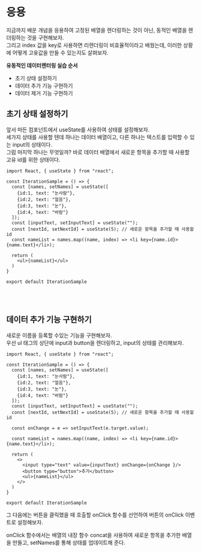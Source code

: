 # 응용
지금까지 배운 개념을 응용하여 고정된 배열을 렌더링하는 것이 아닌, 동적인 배열을 렌더링하는 것을 구현해보자.  
그리고 index 값을 key로 사용하면 리렌더링이 비효율적이라고 배웠는데, 이러한 상황에 어떻게 고윳값을 만들 수 있는지도 살펴보자.  

__유동적인 데이터렌터링 실습 순서__
- 초기 상태 설정하기
- 데이터 추가 기능 구현하기
- 데이터 제거 기능 구현하기

## 초기 상태 설정하기
앞서 마든 컴포넌트에서 useState를 사용하여 상태를 설정해보자.  
세가지 상태를 사용할 텐데 하나는 데이터 배열이고, 다른 하나는 텍스트를 입력할 수 있는 input의 상태이다.  
그럼 마지막 하나는 무엇일까? 바로 데이터 배열에서 새로운 항목을 추가할 때 사용할 고유 id를 위한 상태이다.
```
import React, { useState } from "react";

const IterationSample = () => {
  const [names, setNames] = useState([
    {id:1, text: "눈사람"},
    {id:2, text: "얼음"},
    {id:3, text: "눈"},
    {id:4, text: "바람"}
  ]);
  const [inputText, setInputText] = useState("");
  const [nextId, setNextId] = useState(5); // 새로운 항목을 추가할 때 사용할 id
  const nameList = names.map((name, index) => <li key={name.id}>{name.text}</li>);

  return (
    <ul>{nameList}</ul>
  )
}

export default IterationSample

```

<br>
<br>

## 데이터 추가 기능 구현하기
새로운 이름을 등록할 수있는 기능을 구현해보자.  
우선 ul 태그의 상단에 input과 button을 렌더링하고, input의 상태를 관리해보자.
```
import React, { useState } from "react";

const IterationSample = () => {
  const [names, setNames] = useState([
    {id:1, text: "눈사람"},
    {id:2, text: "얼음"},
    {id:3, text: "눈"},
    {id:4, text: "바람"}
  ]);
  const [inputText, setInputText] = useState("");
  const [nextId, setNextId] = useState(5); // 새로운 항목을 추가할 때 사용할 id

  const onChange = e => setInputText(e.target.value);

  const nameList = names.map((name, index) => <li key={name.id}>{name.text}</li>);

  return (
    <>
      <input type="text" value={inputText} onChange={onChange }/>
      <button type="button">추가</button>
      <ul>{nameList}</ul>
    </>
  )
}

export default IterationSample
```
그 다음에는 버튼을 클릭했을 때 호출할 onClick 함수를 선언하여 버튼의 onClick 이벤트로 설정해보자.

onClick 함수에서는 배열의 내장 함수 concat을 사용하여 새로운 항목을 추가한 배열을 만들고, setNames를 통해 상태를 업데이트해 준다.
